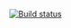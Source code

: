 [![Build status](https://ci.appveyor.com/api/projects/status/ybsk4lbdwedjs640?svg=true)](https://ci.appveyor.com/project/Tatianared/diplomqa)